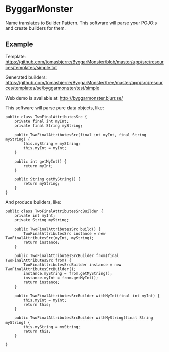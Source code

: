 # ByggarMonster #

Name translates to Builder Pattern. This software will parse your POJO:s and create builders for them.

## Example ##
Template: https://github.com/tomasbjerre/ByggarMonster/blob/master/app/src/resources/templates/simple.txt

Generated builders: https://github.com/tomasbjerre/ByggarMonster/tree/master/app/src/resources/templates/se/byggarmonster/test/simple

Web demo is available at: http://byggarmonster.bjurr.se/

This software will parse pure data objects, like:

    public class TwoFinalAttributesSrc {
		private final int myInt;
		private final String myString;
	
		public TwoFinalAttributesSrc(final int myInt, final String myString) {
			this.myString = myString;
			this.myInt = myInt;
		}
	
		public int getMyInt() {
			return myInt;
		}
	
		public String getMyString() {
			return myString;
		}
	}

And produce builders, like:

    public class TwoFinalAttributesSrcBuilder {
	    private int myInt;
	    private String myString;
	
	    public TwoFinalAttributesSrc build() {
	        TwoFinalAttributesSrc instance = new TwoFinalAttributesSrc(myInt, myString);
	        return instance;
	    }
	
	    public TwoFinalAttributesSrcBuilder from(final TwoFinalAttributesSrc from) {
	        TwoFinalAttributesSrcBuilder instance = new TwoFinalAttributesSrcBuilder();
	        instance.myString = from.getMyString();
	        instance.myInt = from.getMyInt();
	        return instance;
	    }
	
	    public TwoFinalAttributesSrcBuilder withMyInt(final int myInt) {
	        this.myInt = myInt;
	        return this;
	    }
	
	    public TwoFinalAttributesSrcBuilder withMyString(final String myString) {
	        this.myString = myString;
	        return this;
	    }
	
	}
